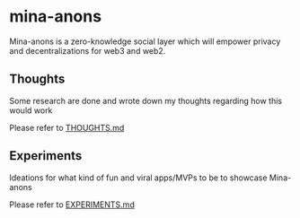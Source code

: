 # mina-anons
Mina-anons is a zero-knowledge social layer which will empower privacy and decentralizations for web3 and web2.

## Thoughts
Some research are done and wrote down my thoughts regarding how this would work

Please refer to [THOUGHTS.md](THOUGHTS.md)

## Experiments
Ideations for what kind of fun and viral apps/MVPs to be to showcase Mina-anons

Please refer to [EXPERIMENTS.md](EXPERIMENTS.md)

